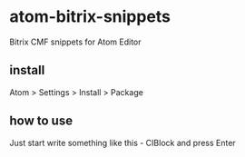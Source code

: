 # atom-bitrix-snippets
Bitrix CMF snippets for Atom Editor

## install
Atom > Settings > Install > Package

## how to use
Just start write something like this - CIBlock and press Enter
